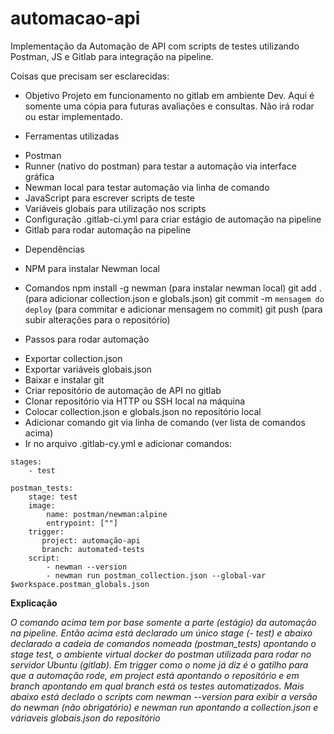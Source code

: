 # automacao-api
 Implementação da Automação de API com scripts de testes utilizando Postman, JS e Gitlab para integração na pipeline.

Coisas que precisam ser esclarecidas:
* Objetivo
Projeto em funcionamento no gitlab em ambiente Dev. Aqui é somente uma cópia para futuras avaliações e consultas. Não irá rodar ou estar implementado.


* Ferramentas utilizadas
- Postman
- Runner (nativo do postman) para testar a automação via interface gráfica
- Newman local para testar automação via linha de comando
- JavaScript para escrever scripts de teste
- Variáveis globais para utilização nos scripts
- Configuração .gitlab-ci.yml para criar estágio de automação na pipeline
- Gitlab para rodar automação na pipeline

* Dependências
- NPM para instalar Newman local


* Comandos
npm install -g newman (para instalar newman local)
git add . (para adicionar collection.json e globals.json)
git commit -m ``mensagem do deploy`` (para commitar e adicionar mensagem no commit)
git push (para subir alterações para o repositório)


* Passos para rodar automação
- Exportar collection.json
- Exportar variáveis globais.json
- Baixar e instalar git
- Criar repositório de automação de API no gitlab
- Clonar repositório via HTTP ou SSH local na máquina
- Colocar collection.json e globals.json no repositório local
- Adicionar comando git via linha de comando (ver lista de comandos acima)
- Ir no arquivo .gitlab-cy.yml e adicionar comandos:
```
stages:
    - test

postman_tests:
    stage: test
    image: 
        name: postman/newman:alpine
        entrypoint: [""]
    trigger:
       project: automação-api
       branch: automated-tests
    script:
        - newman --version
        - newman run postman_collection.json --global-var $workspace.postman_globals.json
 ```
 **Explicação**
 
 *O comando acima tem por base somente a parte (estágio) da automação na pipeline. Então acima está declarado um único stage (- test) e abaixo declarado a cadeia de comandos nomeada (postman_tests) apontando o stage test, o ambiente virtual docker do postman utilizada para rodar no servidor Ubuntu (gitlab). 
 Em trigger como o nome já diz é o gatilho para que a automação rode, em project está apontando o repositório e em branch apontando em qual branch está os testes automatizados.
 Mais abaixo está declado o scripts com newman --version para exibir a versão do newman (não obrigatório) e newman run apontando a collection.json e váriaveis globais.json do repositório*